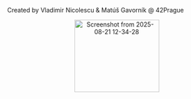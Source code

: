 Created by Vladimir Nicolescu & Matúš Gavorník @ 42Prague
<br>
<p align="center">
  <img width="195" height="166" alt="Screenshot from 2025-08-21 12-34-28" src="https://github.com/user-attachments/assets/c5f6b777-44ad-4229-a5fa-6582b1072231" />
</p>
